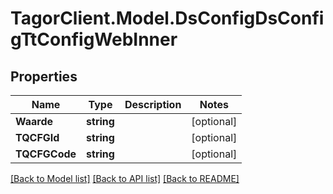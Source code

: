 # TagorClient.Model.DsConfigDsConfigTtConfigWebInner

## Properties

Name | Type | Description | Notes
------------ | ------------- | ------------- | -------------
**Waarde** | **string** |  | [optional] 
**TQCFGId** | **string** |  | [optional] 
**TQCFGCode** | **string** |  | [optional] 

[[Back to Model list]](../README.md#documentation-for-models) [[Back to API list]](../README.md#documentation-for-api-endpoints) [[Back to README]](../README.md)

